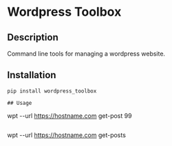 # Wordpress Toolbox

## Description

Command line tools for managing a wordpress website.

## Installation

```
pip install wordpress_toolbox

## Usage

```
wpt --url https://hostname.com get-post 99
```

```
wpt --url https://hostname.com get-posts
```
